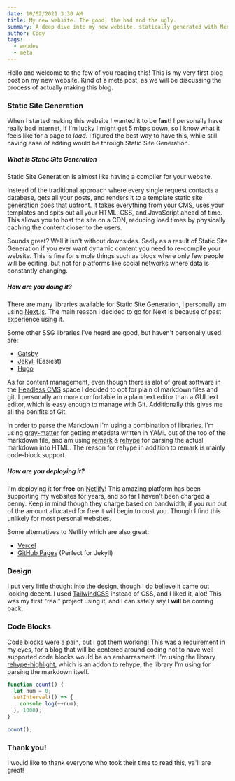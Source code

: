 ```yaml
---
date: 10/02/2021 3:30 AM
title: My new website. The good, the bad and the ugly.
summary: A deep dive into my new website, statically generated with NextJS
author: Cody
tags:
  - webdev
  - meta
---
```


Hello and welcome to the few of you reading this! This is my very first blog post on my new website. Kind of a meta post, as we will be discussing the process of actually making this blog.

### Static Site Generation

When I started making this website I wanted it to be **fast**! I personally have really bad internet, if I'm lucky I might get 5 mbps down, so I know what it feels like for a page to _load_. I figured the best way to have this, while still having ease of editing would be through Static Site Generation.

##### What is Static Site Generation

Static Site Generation is almost like having a compiler for your website.

Instead of the traditional approach where every single request contacts a database, gets all your posts, and renders it to a template static site generation does that upfront. It takes everything from your CMS, uses your templates and spits out all your HTML, CSS, and JavaScript ahead of time. This allows you to host the site on a CDN, reducing load times by physically caching the content closer to the users.

Sounds great? Well it isn't without downsides. Sadly as a result of Static Site Generation if you ever want dynamic content you need to re-compile your website. This is fine for simple things such as blogs where only few people will be editing, but not for platforms like social networks where data is constantly changing.

##### How are you doing it?

There are many libraries available for Static Site Generation, I personally am using [Next.js](https://nextjs.org). The main reason I decided to go for Next is because of past experience using it.

Some other SSG libraries I've heard are good, but haven't personally used are:

- [Gatsby](https://gatsbyjs.com)
- [Jekyll](https://jekyllrb.com) (Easiest)
- [Hugo](https://gohugo.io)

As for content management, even though there is alot of great software in the [Headless CMS]() space I decided to opt for plain ol markdown files and git. I personally am more comfortable in a plain text editor than a GUI text editor, which is easy enough to manage with Git. Additionally this gives me all the benifits of Git.

In order to parse the Markdown I'm using a combination of libraries. I'm using [gray-matter](https://www.npmjs.com/package/gray-matter) for getting metadata written in YAML out of the top of the markdown file, and am using [remark](https://www.npmjs.com/package/remark) & [rehype](https://www.npmjs.com/package/rehype) for parsing the actual markdown into HTML. The reason for rehype in addition to remark is mainly code-block support.

##### How are you deploying it?

I'm deploying it for **free** on [Netlify]()! This amazing platform has been supporting my websites for years, and so far I haven't been charged a penny. Keep in mind though they charge based on bandwidth, if you run out of the amount allocated for free it will begin to cost you. Though I find this unlikely for most personal websites.

Some alternatives to Netlify which are also great:

- [Vercel](https://vercel.com)
- [GitHub Pages](https://guides.github.com/features/pages/) (Perfect for Jekyll)

### Design

I put very little thought into the design, though I do believe it came out looking decent. I used [TailwindCSS]() instead of CSS, and I liked it, alot! This was my first "real" project using it, and I can safely say I **will** be coming back.

### Code Blocks

Code blocks were a pain, but I got them working! This was a requirement in my eyes, for a blog that will be centered around coding not to have well supported code blocks would be an embarrasment. I'm using the library [rehype-highlight](https://www.npmjs.com/package/rehype-highlight), which is an addon to rehype, the library I'm using for parsing the markdown itself.

```javascript
function count() {
  let num = 0;
  setInterval(() => {
    console.log(++num);
  }, 1000);
}

count();
```

### Thank you!

I would like to thank everyone who took their time to read this, ya'll are great!
